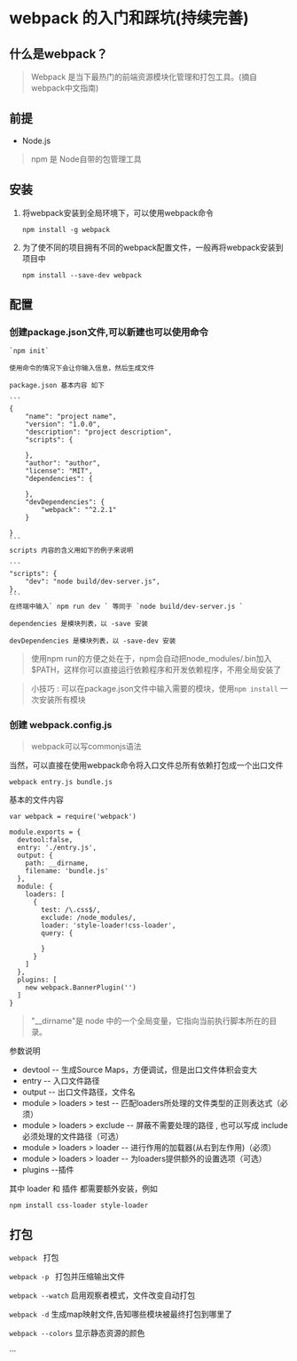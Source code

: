 # webpack 的入门和踩坑(持续完善)

## 什么是webpack？

> Webpack 是当下最热门的前端资源模块化管理和打包工具。(摘自webpack中文指南)

## 前提

* Node.js

> npm 是 Node自带的包管理工具

## 安装

1. 将webpack安装到全局环境下，可以使用webpack命令

    `npm install -g webpack`

2. 为了使不同的项目拥有不同的webpack配置文件，一般再将webpack安装到项目中

    `npm install --save-dev webpack`

## 配置

### 创建package.json文件,可以新建也可以使用命令

    `npm init`

    使用命令的情况下会让你输入信息，然后生成文件

    package.json 基本内容 如下

    ```
    {
        "name": "project name",
        "version": "1.0.0",
        "description": "project description",
        "scripts": {
            
        },
        "author": "author",
        "license": "MIT",
        "dependencies": {

        },
        "devDependencies": {
            "webpack": "^2.2.1"
        }
        
    }
    ```
    scripts 内容的含义用如下的例子来说明

    ```
    "scripts": {
        "dev": "node build/dev-server.js",
    },
    ```
    在终端中输入` npm run dev ` 等同于 `node build/dev-server.js `

    dependencies 是模块列表，以 -save 安装

    devDependencies 是模块列表，以 -save-dev 安装

> 使用npm run的方便之处在于，npm会自动把node_modules/.bin加入$PATH，这样你可以直接运行依赖程序和开发依赖程序，不用全局安装了

> 小技巧 : 可以在package.json文件中输入需要的模块，使用`npm install` 一次安装所有模块

### 创建 webpack.config.js

> webpack可以写commonjs语法

当然，可以直接在使用webpack命令将入口文件总所有依赖打包成一个出口文件

`webpack entry.js bundle.js`

基本的文件内容
```
var webpack = require('webpack')

module.exports = {
  devtool:false,
  entry: './entry.js',
  output: {
    path: __dirname,
    filename: 'bundle.js'
  },
  module: {
    loaders: [
      {
        test: /\.css$/,
        exclude: /node_modules/,
        loader: 'style-loader!css-loader',
        query: {
          
        }
      }
    ]
  },
  plugins: [
    new webpack.BannerPlugin('')
  ]
}
```
> "__dirname"是 node 中的一个全局变量，它指向当前执行脚本所在的目录。

参数说明

* devtool -- 生成Source Maps，方便调试，但是出口文件体积会变大
* entry   -- 入口文件路径
* output  -- 出口文件路径，文件名
* module > loaders > test  -- 匹配loaders所处理的文件类型的正则表达式（必须）
* module > loaders > exclude  -- 屏蔽不需要处理的路径 , 也可以写成 include 必须处理的文件路径（可选）
* module > loaders > loader -- 进行作用的加载器(从右到左作用)（必须）
* module > loaders > loader  -- 为loaders提供额外的设置选项（可选）
* plugins --插件

其中 loader 和 插件 都需要额外安装，例如

`npm install css-loader style-loader`

## 打包


`webpack ` 打包

`webpack -p ` 打包并压缩输出文件

`webpack --watch` 启用观察者模式，文件改变自动打包

`webpack -d` 生成map映射文件,告知哪些模块被最终打包到哪里了

`webpack --colors` 显示静态资源的颜色

···





